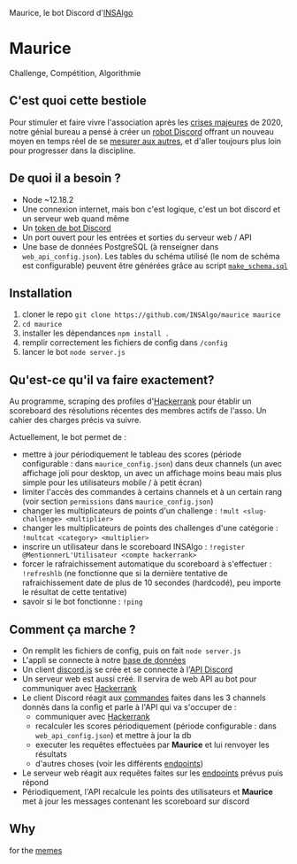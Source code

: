 Maurice, le bot Discord d'[INSAlgo](https://insalgo.fr/)

# Maurice
Challenge, Compétition, Algorithmie

## C'est quoi cette bestiole
Pour stimuler et faire vivre l'association après les [crises majeures](https://prologin.org/news/2020/03/29/prologin-2020-et-le-coronavirus-2019/) de 2020, notre génial bureau a pensé à créer un [robot Discord](https://top.gg/) offrant un nouveau moyen en temps réel de se [mesurer aux autres](https://fr.wikipedia.org/wiki/Bataille_de_pouces), et d'aller toujours plus loin pour progresser dans la discipline.

## De quoi il a besoin ? <a name="requirements"></a>
* Node ~12.18.2
* Une connexion internet, mais bon c'est logique, c'est un bot discord et un serveur web quand même
* Un [token de bot Discord](https://discord.com/developers/applications)
* Un port ouvert pour les entrées et sorties du serveur web / API
* Une base de données PostgreSQL (à renseigner dans `web_api_config.json`). Les tables du schéma utilisé (le nom de schéma est configurable) peuvent être générées grâce au script [`make_schema.sql`](https://github.com/INSAlgo/maurice/blob/master/sql/make_schema.sql)

## Installation
1. cloner le repo `git clone https://github.com/INSAlgo/maurice maurice`
3. `cd maurice`
2. installer les dépendances `npm install .`
3. remplir correctement les fichiers de config dans `/config`
4. lancer le bot `node server.js`

## Qu'est-ce qu'il va faire exactement?
Au programme, scraping des profiles d'[Hackerrank](https://www.hackerrank.com/) pour établir un scoreboard des résolutions récentes des membres actifs de l'asso. Un cahier des charges précis va suivre.

Actuellement, le bot permet de :
* mettre à jour périodiquement le tableau des scores (période configurable : dans `maurice_config.json`) dans deux channels (un avec affichage joli pour desktop, un avec un affichage moins beau mais plus simple pour les utilisateurs mobile / à petit écran)
* limiter l'accès des commandes à certains channels et à un certain rang (voir section `permissions` dans `maurice_config.json`)
* changer les multiplicateurs de points d'un challenge : `!mult <slug-challenge> <multiplier>`
* changer les multiplicateurs de points des challenges d'une catégorie : `!multcat <category> <multiplier>`
* inscrire un utilisateur dans le scoreboard INSAlgo : `!register @MentionnerL'Utilisateur <compte hackerrank>` 
* forcer le rafraichissement automatique du scoreboard à s'effectuer : `!refreshlb` (ne fonctionne que si la dernière tentative de rafraichissement date de plus de 10 secondes (hardcodé), peu importe le résultat de cette tentative)
* savoir si le bot fonctionne : `!ping`

## Comment ça marche ?
* On remplit les fichiers de config, puis on fait `node server.js`
* L'appli se connecte à notre [base de données](#requirements)
* Un client [discord.js](https://discord.js.org/) se crée et se connecte à l'[API Discord](https://discord.com/developers/docs/intro)
* Un serveur web est aussi créé. Il servira de web API au bot pour communiquer avec [Hackerrank](https://www.hackerrank.com/)
* Le client Discord réagit aux [commandes](https://github.com/INSAlgo/maurice/blob/master/commands/) faites dans les 3 channels donnés dans la config et parle à l'API qui va s'occuper de :
  * communiquer avec [Hackerrank](https://www.hackerrank.com/)
  * recalculer les scores périodiquement (période configurable : dans `web_api_config.json`) et mettre à jour la db
  * executer les requêtes effectuées par **Maurice** et lui renvoyer les résultats
  * d'autres choses (voir les différents [endpoints](https://github.com/INSAlgo/maurice/blob/master/routes))
* Le serveur web réagit aux requêtes faites sur les [endpoints](https://github.com/INSAlgo/maurice/blob/master/routes) prévus puis répond
* Périodiquement, l'API recalcule les points des utilisateurs et **Maurice** met à jour les messages contenant les scoreboard sur discord

## Why
for the [memes](https://www.youtube.com/watch?v=dQw4w9WgXcQ)


